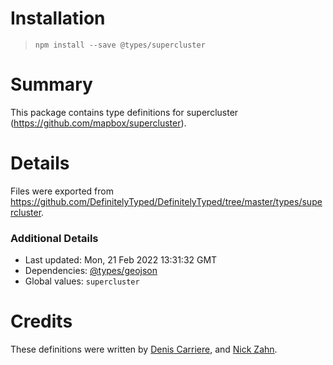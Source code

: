 # Installation
> `npm install --save @types/supercluster`

# Summary
This package contains type definitions for supercluster (https://github.com/mapbox/supercluster).

# Details
Files were exported from https://github.com/DefinitelyTyped/DefinitelyTyped/tree/master/types/supercluster.

### Additional Details
 * Last updated: Mon, 21 Feb 2022 13:31:32 GMT
 * Dependencies: [@types/geojson](https://npmjs.com/package/@types/geojson)
 * Global values: `supercluster`

# Credits
These definitions were written by [Denis Carriere](https://github.com/DenisCarriere), and [Nick Zahn](https://github.com/Manc).
